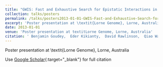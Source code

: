 ```yaml
---
title: "GWIS: Fast and Exhaustive Search for Epistatic Interactions in GWAS"
collection: talks/posters
permalink: /talks/posters2013-01-01-GWIS-Fast-and-Exhaustive-Search-for-Epistatic-Interactions-in-GWAS
excerpt: 'Poster presentation at \textit{Lorne Genome}, Lorne, Australia'
date: 2013-01-01
venue: 'Poster presentation at textitLorne Genome, Lorne, Australia'
citation: ' Benjamin Goudey,  Eder Kikianty,  David Rawlinson,  Qiao Wang,  Fan Shi,  Herman Ferra,  Richard Campbell,  Linda Stern,  Michael Inouye,  Cheng Ong,  Adam Kowalczyk, &quot;GWIS: Fast and Exhaustive Search for Epistatic Interactions in GWAS.&quot; Poster presentation at textitLorne Genome, Lorne, Australia, 2013.'
---
```

Poster presentation at \textit{Lorne Genome}, Lorne, Australia

Use [Google Scholar](https://scholar.google.com/scholar?q=GWIS:+Fast+and+Exhaustive+Search+for+Epistatic+Interactions+in+GWAS){:target="_blank"} for full citation